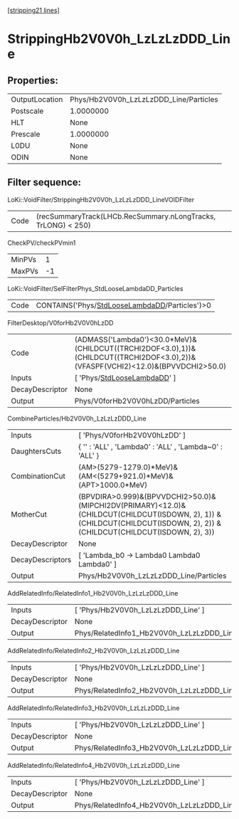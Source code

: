 [[stripping21 lines]](./stripping21-index)

# StrippingHb2V0V0h_LzLzLzDDD_Line

## Properties:

|                |                                        |
|----------------|----------------------------------------|
| OutputLocation | Phys/Hb2V0V0h_LzLzLzDDD_Line/Particles |
| Postscale      | 1.0000000                              |
| HLT            | None                                   |
| Prescale       | 1.0000000                              |
| L0DU           | None                                   |
| ODIN           | None                                   |

## Filter sequence:

LoKi::VoidFilter/StrippingHb2V0V0h_LzLzLzDDD_LineVOIDFilter

|      |                                                               |
|------|---------------------------------------------------------------|
| Code | (recSummaryTrack(LHCb.RecSummary.nLongTracks, TrLONG) \< 250) |

CheckPV/checkPVmin1

|        |     |
|--------|-----|
| MinPVs | 1   |
| MaxPVs | -1  |

LoKi::VoidFilter/SelFilterPhys_StdLooseLambdaDD_Particles

|      |                                                                                                  |
|------|--------------------------------------------------------------------------------------------------|
| Code | CONTAINS('Phys/[StdLooseLambdaDD](./stripping21-commonparticles-stdlooselambdadd)/Particles')\>0 |

FilterDesktop/V0forHb2V0V0hLzDD

|                 |                                                                                                                                      |
|-----------------|--------------------------------------------------------------------------------------------------------------------------------------|
| Code            | (ADMASS('Lambda0')\<30.0\*MeV)&(CHILDCUT((TRCHI2DOF\<3.0),1))&(CHILDCUT((TRCHI2DOF\<3.0),2))&(VFASPF(VCHI2)\<12.0)&(BPVVDCHI2\>50.0) |
| Inputs          | [ 'Phys/[StdLooseLambdaDD](./stripping21-commonparticles-stdlooselambdadd)' ]                                                      |
| DecayDescriptor | None                                                                                                                                 |
| Output          | Phys/V0forHb2V0V0hLzDD/Particles                                                                                                     |

CombineParticles/Hb2V0V0h_LzLzLzDDD_Line

|                  |                                                                                                                                                                             |
|------------------|-----------------------------------------------------------------------------------------------------------------------------------------------------------------------------|
| Inputs           | [ 'Phys/V0forHb2V0V0hLzDD' ]                                                                                                                                              |
| DaughtersCuts    | { '' : 'ALL' , 'Lambda0' : 'ALL' , 'Lambda~0' : 'ALL' }                                                                                                                     |
| CombinationCut   | (AM\>(5279-1279.0)\*MeV)&(AM\<(5279+921.0)\*MeV)&(APT\>1000.0\*MeV)                                                                                                         |
| MotherCut        | (BPVDIRA\>0.999)&(BPVVDCHI2\>50.0)&(MIPCHI2DV(PRIMARY)\<12.0)& (CHILDCUT(CHILDCUT(ISDOWN, 2), 1)) & (CHILDCUT(CHILDCUT(ISDOWN, 2), 2)) & (CHILDCUT(CHILDCUT(ISDOWN, 2), 3)) |
| DecayDescriptor  | None                                                                                                                                                                        |
| DecayDescriptors | [ 'Lambda_b0 -\> Lambda0 Lambda0 Lambda0' ]                                                                                                                               |
| Output           | Phys/Hb2V0V0h_LzLzLzDDD_Line/Particles                                                                                                                                      |

AddRelatedInfo/RelatedInfo1_Hb2V0V0h_LzLzLzDDD_Line

|                 |                                                     |
|-----------------|-----------------------------------------------------|
| Inputs          | [ 'Phys/Hb2V0V0h_LzLzLzDDD_Line' ]                |
| DecayDescriptor | None                                                |
| Output          | Phys/RelatedInfo1_Hb2V0V0h_LzLzLzDDD_Line/Particles |

AddRelatedInfo/RelatedInfo2_Hb2V0V0h_LzLzLzDDD_Line

|                 |                                                     |
|-----------------|-----------------------------------------------------|
| Inputs          | [ 'Phys/Hb2V0V0h_LzLzLzDDD_Line' ]                |
| DecayDescriptor | None                                                |
| Output          | Phys/RelatedInfo2_Hb2V0V0h_LzLzLzDDD_Line/Particles |

AddRelatedInfo/RelatedInfo3_Hb2V0V0h_LzLzLzDDD_Line

|                 |                                                     |
|-----------------|-----------------------------------------------------|
| Inputs          | [ 'Phys/Hb2V0V0h_LzLzLzDDD_Line' ]                |
| DecayDescriptor | None                                                |
| Output          | Phys/RelatedInfo3_Hb2V0V0h_LzLzLzDDD_Line/Particles |

AddRelatedInfo/RelatedInfo4_Hb2V0V0h_LzLzLzDDD_Line

|                 |                                                     |
|-----------------|-----------------------------------------------------|
| Inputs          | [ 'Phys/Hb2V0V0h_LzLzLzDDD_Line' ]                |
| DecayDescriptor | None                                                |
| Output          | Phys/RelatedInfo4_Hb2V0V0h_LzLzLzDDD_Line/Particles |
